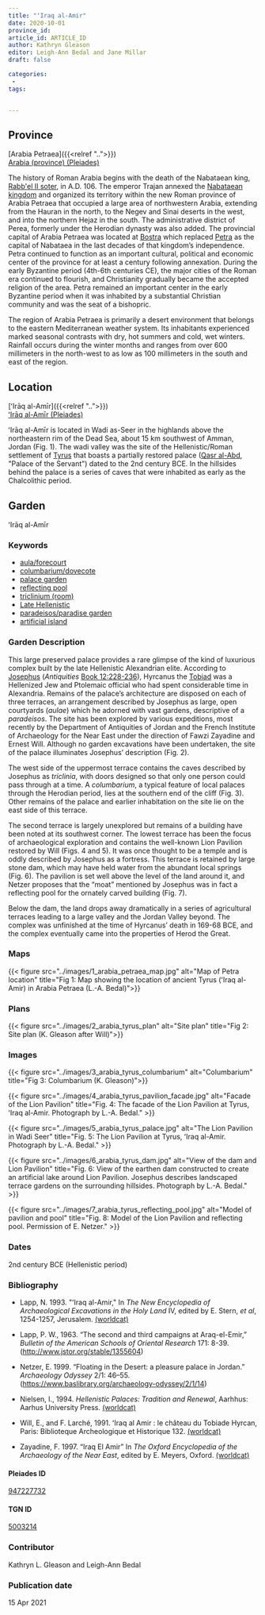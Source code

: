 ```yaml
---
title: "ʻIraq al-Amir"
date: 2020-10-01
province_id:
article_id: ARTICLE_ID
author: Kathryn Gleason
editor: Leigh-Ann Bedal and Jane Millar
draft: false

categories:
 -
tags:


---
```


## Province
[Arabia Petraea]({{<relref "..">}})\
[Arabia (province) (Pleiades)](https://pleiades.stoa.org/places/981506)

The history of Roman Arabia begins with the death of the Nabataean king, [Rabb'el II soter](https://en.wikipedia.org/wiki/Rabbel_II_Soter), in A.D. 106. The emperor Trajan annexed the [Nabataean kingdom](https://en.wikipedia.org/wiki/Nabataean_Kingdom)   and organized its territory within the new Roman province of Arabia Petraea that occupied a large area of northwestern Arabia, extending from the Hauran in the north, to the Negev and Sinai deserts in the west, and into the northern Hejaz in the south. The administrative district of Perea, formerly under the Herodian dynasty was also added. The provincial capital of Arabia Petraea was located at [Bostra](https://en.wikipedia.org/wiki/Bosra) which replaced [Petra](https://en.wikipedia.org/wiki/Petra) as the capital of Nabataea in the last decades of that kingdom’s independence. Petra continued to function as an important cultural, political and economic center of the province for at least a century following annexation. During the early Byzantine period (4th-6th centuries CE), the major cities of the Roman era continued to flourish, and Christianity gradually became the accepted religion of the area. Petra remained an important center in the early Byzantine period when it was inhabited by a substantial Christian community and was the seat of a bishopric.

The region of Arabia Petraea is primarily a desert environment that belongs to the eastern Mediterranean weather system. Its inhabitants experienced marked seasonal contrasts with dry, hot summers and cold, wet winters. Rainfall occurs during the winter months and ranges from over 600 millimeters in the north-west to as low as 100 millimeters in the south and east of the region.

## Location
[ʻIrāq al-Amīr]({{<relref "..">}})\
[ʻIrāq al-Amīr (Pleiades)](https://pleiades.stoa.org/places/697757)

ʻIrāq al-Amīr is located in Wadi as-Seer in the highlands above the northeastern rim of the Dead Sea, about 15 km southwest of Amman, Jordan (Fig. 1). The wadi valley was the site of the Hellenistic/Roman settlement of [Tyrus](https://pleiades.stoa.org/places/697757)
that boasts a partially restored palace ([Qasr al-Abd](https://pleiades.stoa.org/places/947227732), "Palace of the Servant") dated to the 2nd century BCE. In the hillsides behind the palace is a series of caves that were inhabited as early as the Chalcolithic period.


## Garden
ʻIrāq al-Amīr

### Keywords
- [aula/forecourt](http://vocab.getty.edu/aat/300004104)
- [columbarium/dovecote](http://vocab.getty.edu/aat/300004975)
- [palace garden](http://vocab.getty.edu/aat/300005734)
- [reflecting pool](http://vocab.getty.edu/aat/300179485)
- [triclinium (room)](http://vocab.getty.edu/aat/300004359)
- [Late Hellenistic](http://vocab.getty.edu/aat/300106998)
- [paradeisos/paradise garden](http://vocab.getty.edu/aat/300008112)
- [artificial island](http://vocab.getty.edu/aat/300386969)

### Garden Description
This large preserved palace provides a rare glimpse of the kind of luxurious complex built by the late Hellenistic Alexandrian elite.  According to [Josephus](https://en.wikipedia.org/wiki/Josephus) (*Antiquities* [Book 12:228-236](http://www.perseus.tufts.edu/hopper/text.jsp?doc=Perseus%3Atext%3A1999.01.0146%3Abook%3D12%3Asection%3D228)), Hyrcanus the [Tobiad](https://en.wikipedia.org/wiki/Tobiads) was a Hellenized Jew and Ptolemaic official who had spent considerable time in Alexandria. Remains of the palace’s architecture are disposed on each of three terraces, an arrangement described by Josephus as large, open courtyards (*aulae*) which he adorned with vast gardens, descriptive of a *paradeisos*. The site has been explored by various expeditions, most recently by the Department of Antiquities of Jordan and the French Institute of Archaeology for the Near East under the direction of Fawzi Zayadine and Ernest Will.  Although no garden excavations have been undertaken, the site of the palace illuminates Josephus’ description (Fig. 2).

The west side of the uppermost terrace contains the caves described by Josephus as *triclinia*, with doors designed so that only one person could pass through at a time.  A *columbarium*, a typical feature of local palaces through the Herodian period, lies at the southern end of the cliff (Fig. 3). Other remains of the palace and earlier inhabitation on the site lie on the east side of this terrace.

The second terrace is largely unexplored but remains of a building have been noted at its southwest corner.  The lowest terrace has been the focus of archaeological exploration and contains the well-known Lion Pavilion restored by Will (Figs. 4 and 5).  It was once thought to be a temple and is oddly described by Josephus as a fortress. This terrace is retained by large stone dam, which may have held water from the abundant local springs (Fig. 6). The pavilion is set well above the level of the land around it, and Netzer proposes that the “moat” mentioned by Josephus was in fact a reflecting pool for the ornately carved building (Fig. 7).

Below the dam, the land drops away dramatically in a series of agricultural terraces leading to a large valley and the Jordan Valley beyond.  The complex was unfinished at the time of Hyrcanus’ death in 169-68 BCE, and the complex eventually came into the properties of Herod the Great.

### Maps

{{< figure src="../images/1_arabia_petraea_map.jpg" alt="Map of Petra location" title="Fig 1: Map showing the location of ancient Tyrus (ʻIraq al-Amir) in Arabia Petraea (L.-A. Bedal)">}}

### Plans
{{< figure src="../images/2_arabia_tyrus_plan" alt="Site plan" title="Fig 2: Site plan (K. Gleason after Will)">}}
<!--
{{< figure src="IMG_URL" alt="ALT_TEXT" title="CAPTION" >}}
-->

### Images
{{< figure src="../images/3_arabia_tyrus_columbarium" alt="Columbarium" title="Fig 3: Columbarium (K. Gleason)">}}

{{< figure src="../images/4_arabia_tyrus_pavilion_facade.jpg" alt="Facade of the Lion Pavilion" title="Fig. 4: The facade of the Lion Pavilion at Tyrus, ʻIraq al-Amir. Photograph by L.-A. Bedal." >}}

{{< figure src="../images/5_arabia_tyrus_palace.jpg" alt="The Lion Pavilion in Wadi Seer" title="Fig. 5: The Lion Pavilion at Tyrus, ʻIraq al-Amir. Photograph by L.-A. Bedal." >}}

{{< figure src="../images/6_arabia_tyrus_dam.jpg" alt="View of the dam and Lion Pavilion" title="Fig. 6: View of the earthen dam constructed to create an artificial lake around Lion Pavilion. Josephus describes landscaped terrace gardens on the surrounding hillsides. Photograph by L.-A. Bedal." >}}

{{< figure src="../images/7_arabia_tyrus_reflecting_pool.jpg" alt="Model of pavilion and pool" title="Fig. 8: Model of the Lion Pavilion and reflecting pool. Permission of E. Netzer." >}}
<!--
{{< figure src="IMG_URL" alt="ALT_TEXT" title="CAPTION" >}}
-->

### Dates
2nd century BCE (Hellenistic period)

### Bibliography
- Lapp, N. 1993. "ʻIraq al-Amir," In *The New Encyclopedia of Archaeological Excavations in the Holy Land* IV, edited by E. Stern, *et al*, 1254-1257, Jerusalem. [(worldcat)](http://www.worldcat.org/oclc/850884350)

- Lapp, P. W., 1963. “The second and third campaigns at Araq-el-Emir,” *Bulletin of the American Schools of Oriental Research* 171: 8-39.(http://www.jstor.org/stable/1355604)

- Netzer, E. 1999. “Floating in the Desert: a pleasure palace in Jordan.” *Archaeology Odyssey* 2/1: 46–55. (https://www.baslibrary.org/archaeology-odyssey/2/1/14)

- Nielsen, I., 1994. *Hellenistic Palaces: Tradition and Renewal*, Aarhhus: Aarhus University Press. [(worldcat)](http://www.worldcat.org/oclc/468433476)

- Will, E., and F. Larché, 1991. ʻIraq al Amir : le château du Tobiade Hyrcan, Paris: Biblioteque Archeologique et Historique 132. [(worldcat)](https://www.worldcat.org/oclc/231538684)

- Zayadine, F. 1997. “Iraq El Amir” In *The Oxford Encyclopedia of the Archaeology of the Near East*, edited by E. Meyers, Oxford. [(worldcat)](https://www.worldcat.org/oclc/1080900665)

<!--#### Periodo ID-->

<!-- [PERIODO_ID](https://pleiades.stoa.org/places/PLEIADES_ID) -->

#### Pleiades ID
[947227732](https://pleiades.stoa.org/places/947227732)


#### TGN ID
[5003214](http://www.getty.edu/vow/TGNFullDisplay?find=tyrus&place=&nation=&prev_page=1&english=Y&subjectid=5003214)

### Contributor
Kathryn L. Gleason and Leigh-Ann Bedal
<!-- [name](https://....) -->

### Publication date
15 Apr 2021

<!--### Related articles-->

<!-- Links to other related articles. Leave blank for now -->
